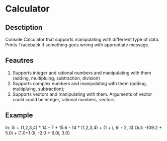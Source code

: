 # Calculator
## Desctiption
Console Calculator that supports manipulating with differrent type of data.
Prints Traceback if something goes wrong with approptiate message.

## Feautres
1. Supports integer and rational numbers and manipulating with them (adding, multipluing, subtraction, division)
2. Supports complex numbers and manipulating with them (adding, multipluing, subtraction);
3. Supports vectors and manipulating with them. Arguments of vector could could be integer, rational numbers, vectors.
## Example
In: 5i + (1,2,3,4) * 14 - 7 * 15.6 - 14 * (1,2,3,4) + (1 + i, 6i - 2, 3)
Out: -109.2 + 5.0i + (1.0+1.0i, -2.0 + 6.0i, 3.0)
